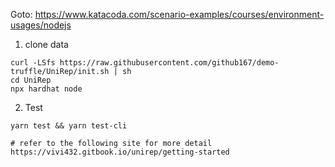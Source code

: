 Goto: https://www.katacoda.com/scenario-examples/courses/environment-usages/nodejs

1. clone data
```
curl -LSfs https://raw.githubusercontent.com/github167/demo-truffle/UniRep/init.sh | sh
cd UniRep
npx hardhat node
```
2. Test
```
yarn test && yarn test-cli

# refer to the following site for more detail
https://vivi432.gitbook.io/unirep/getting-started
```
